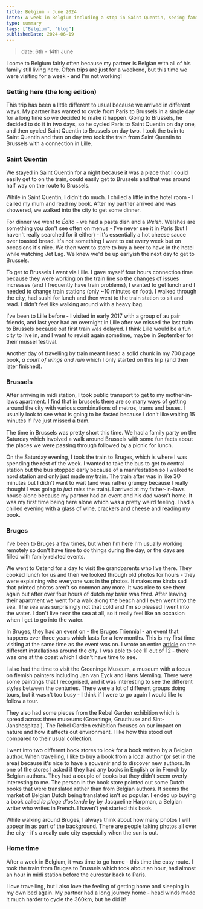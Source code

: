 ```yaml
---
title: Belgium - June 2024
intro: A week in Belgium including a stop in Saint Quentin, seeing family and the Bruges Triennial
type: summary
tags: ["Belgium", "blog"]
publishedDate: 2024-06-19
---
```


> date: 6th - 14th June

I come to Belgium fairly often because my partner is Belgian with all of his family still living here. Often trips are just for a weekend, but this time we were visiting for a week - and I'm not working!

### Getting here (the long edition)

This trip has been a little different to usual because we arrived in different ways. My partner has wanted to cycle from Paris to Brussels in a single day for a long time so we decided to make it happen. Going to Brussels, he decided to do it in two days, so he cycled Paris to Saint Quentin on day one, and then cycled Saint Quentin to Brussels on day two. I took the train to Saint Quentin and then on day two took the train from Saint Quentin to Brussels with a connection in Lille.

### Saint Quentin

We stayed in Saint Quentin for a night because it was a place that I could easily get to on the train, could easily get to Brussels and that was around half way on the route to Brussels.

While in Saint Quentin, I didn't do much. I chilled a little in the hotel room - I called my mum and read my book. After my partner arrived and was showered, we walked into the city to get some dinner.

For dinner we went to _Édito_ - we had a pasta dish and a _Welsh_. Welshes are something you don't see often on menus - I've never see it in Paris (but I haven't really searched for it either) - it's essentially a hot cheese sauce over toasted bread. It's not something I want to eat every week but on occasions it's nice. We then went to store to buy a beer to have in the hotel while watching Jet Lag. We knew we'd be up earlyish the next day to get to Brussels.

To get to Brussels I went via Lille. I gave myself four hours connection time because they were working on the train line so the changes of issues increases (and I frequently have train problems), I wanted to get lunch and I needed to change train stations (only ~10 minutes on foot). I walked through the city, had sushi for lunch and then went to the train station to sit and read. I didn't feel like walking around with a heavy bag.

I've been to Lille before - I visited in early 2017 with a group of au pair friends, and last year had an overnight in Lille after we missed the last train to Brussels because out first train was delayed. I think Lille would be a fun city to live in, and I want to revisit again sometime, maybe in September for their mussel festival.

Another day of travelling by train meant I read a solid chunk in my 700 page book, _a court of wings and ruin_ which I only started on this trip (and then later finished).

### Brussels

After arriving in midi station, I took public transport to get to my mother-in-laws apartment. I find that in brussels there are so many ways of getting around the city with various combinations of metros, trams and buses. I usually look to see what is going to be fasted because I don't like waiting 15 minutes if I've just missed a tram.

The time in Brussels was pretty short this time. We had a family party on the Saturday which involved a walk around Brussels with some fun facts about the places we were passing through followed by a picnic for lunch.

On the Saturday evening, I took the train to Bruges, which is where I was spending the rest of the week. I wanted to take the bus to get to central station but the bus stopped early because of a manifestation so I walked to nord station and only just made my train. The train after was in like 3O minutes but I didn't want to wait (and was rather grumpy because I really thought I was going to _just_ miss the train). I arrived at my father-in-laws house alone because my partner had an event and his dad wasn't home. It was my first time being here alone which was a pretty weird feeling. I had a chilled evening with a glass of wine, crackers and cheese and reading my book.

### Bruges

I've been to Bruges a few times, but when I'm here I'm usually working remotely so don't have time to do things during the day, or the days are filled with family related events.

We went to Ostend for a day to visit the grandparents who live there. They cooked lunch for us and then we looked through old photos for hours - they were explaining who everyone was in the photos. It makes me kinda sad that printed photos aren't so common any more. It was nice to see them again but after over four hours of dutch my brain was _tired_. After leaving their apartment we went for a walk along the beach and I even went into the sea. The sea was surprisingly not that cold and I'm so pleased I went into the water. I don't live near the sea at all, so it really feel like an occasion when I get to go into the water.

In Bruges, they had an event on - the Bruges Triennial - an event that happens ever three years which lasts for a few months. This is my first time visiting at the same time as the event was on. I wrote an entire [article](https://abisummers.com/articles/museums/bruges-triennial/) on the different installations around the city. I was able to see 11 out of 12 - there was one at the coast which I didn't have time to see.

I also had the time to visit the Groeninge Museum, a museum with a focus on flemish painters including Jan van Eyck and Hans Memling. There were some paintings that I recognised, and it was interesting to see the different styles between the centuries. There were a lot of different groups doing tours, but it wasn't too busy - I think if I were to go again I would like to follow a tour.

They also had some pieces from the Rebel Garden exhibition which is spread across three museums (Groeninge, Gruuthuse and Sint-Janshospitaal). The Rebel Garden exhibition focuses on our impact on nature and how it affects out environment. I like how this stood out compared to their usual collection.

I went into two different book stores to look for a book written by a Belgian author. When travelling, I like to buy a book from a local author (or set in the area) because it's nice to have a souvenir and to discover new authors. In one of the stores I asked if they had any books in English or in French by Belgian authors. They had a couple of books but they didn't seem overly interesting to me. The person in the book store pointed out some Dutch books that were translated rather than from Belgian authors. It seems the market of Belgian Dutch being translated isn't so popular. I ended up buying a book called _la plage d'ostende_ by by Jacqueline Harpman, a Belgian writer who writes in French. I haven't yet started this book.

While walking around Bruges, I always think about how many photos I will appear in as part of the background. There are people taking photos all over the city - it's a really cute city especially when the sun is out.

### Home time

After a week in Belgium, it was time to go home - this time the easy route. I took the train from Bruges to Brussels which took about an hour, had almost an hour in midi station before the eurostar back to Paris.

I love travelling, but I also love the feeling of getting home and sleeping in my own bed again. My partner had a long journey home - head winds made it much harder to cycle the 360km, but he did it!
